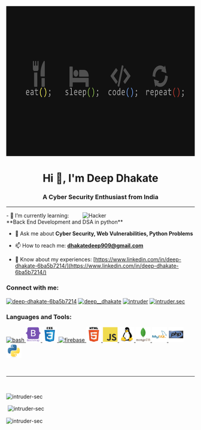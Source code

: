 <img height="400" width="1000" src="https://raw.githubusercontent.com/InTruder-Sec/InTruder-Sec/main/background.jpg">

<h1 align="center">Hi 👋, I'm Deep Dhakate</h1>
<h3 align="center">A Cyber Security Enthusiast from India</h3>
<hr>
<img align="right" alt="Hacker" width="300" src="https://c.tenor.com/yPglcEf0EBAAAAAC/lx28-hacker.gif">
- 🌱 I’m currently learning: **Back End Development and DSA in python**

- 💬 Ask me about **Cyber Security, Web Vulnerabilities, Python Problems**

- 📫 How to reach me: **dhakatedeep909@gmail.com**

- 📄 Know about my experiences: [https://www.linkedin.com/in/deep-dhakate-6ba5b7214/](https://www.linkedin.com/in/deep-dhakate-6ba5b7214/)

<h3 align="left">Connect with me:</h3>
<p align="left">
<a href="https://linkedin.com/in/deep-dhakate-6ba5b7214" target="blank"><img align="center" src="https://raw.githubusercontent.com/rahuldkjain/github-profile-readme-generator/master/src/images/icons/Social/linked-in-alt.svg" alt="deep-dhakate-6ba5b7214" height="30" width="40" /></a>
<a href="https://instagram.com/deep__dhakate" target="blank"><img align="center" src="https://raw.githubusercontent.com/rahuldkjain/github-profile-readme-generator/master/src/images/icons/Social/instagram.svg" alt="deep__dhakate" height="30" width="40" /></a>
<a href="https://www.youtube.com/channel/UC6rYRrTF_5TSgP3P7cEHXZg" target="blank"><img align="center" src="https://raw.githubusercontent.com/rahuldkjain/github-profile-readme-generator/master/src/images/icons/Social/youtube.svg" alt="intruder" height="30" width="40" /></a>
<a href="https://www.hackerrank.com/intruder.sec" target="blank"><img align="center" src="https://raw.githubusercontent.com/rahuldkjain/github-profile-readme-generator/master/src/images/icons/Social/hackerrank.svg" alt="intruder.sec" height="30" width="40" /></a>
</p>

<h3 align="left">Languages and Tools:</h3>
<p align="left"> <a href="https://www.gnu.org/software/bash/" target="_blank" rel="noreferrer"> <img src="https://www.vectorlogo.zone/logos/gnu_bash/gnu_bash-icon.svg" alt="bash" width="40" height="40"/> </a> <a href="https://getbootstrap.com" target="_blank" rel="noreferrer"> <img src="https://raw.githubusercontent.com/devicons/devicon/master/icons/bootstrap/bootstrap-plain-wordmark.svg" alt="bootstrap" width="40" height="40"/> </a> <a href="https://www.w3schools.com/css/" target="_blank" rel="noreferrer"> <img src="https://raw.githubusercontent.com/devicons/devicon/master/icons/css3/css3-original-wordmark.svg" alt="css3" width="40" height="40"/> </a> <a href="https://firebase.google.com/" target="_blank" rel="noreferrer"> <img src="https://www.vectorlogo.zone/logos/firebase/firebase-icon.svg" alt="firebase" width="40" height="40"/> </a> <a href="https://www.w3.org/html/" target="_blank" rel="noreferrer"> <img src="https://raw.githubusercontent.com/devicons/devicon/master/icons/html5/html5-original-wordmark.svg" alt="html5" width="40" height="40"/> </a> <a href="https://developer.mozilla.org/en-US/docs/Web/JavaScript" target="_blank" rel="noreferrer"> <img src="https://raw.githubusercontent.com/devicons/devicon/master/icons/javascript/javascript-original.svg" alt="javascript" width="40" height="40"/> </a> <a href="https://www.linux.org/" target="_blank" rel="noreferrer"> <img src="https://raw.githubusercontent.com/devicons/devicon/master/icons/linux/linux-original.svg" alt="linux" width="40" height="40"/> </a> <a href="https://www.mongodb.com/" target="_blank" rel="noreferrer"> <img src="https://raw.githubusercontent.com/devicons/devicon/master/icons/mongodb/mongodb-original-wordmark.svg" alt="mongodb" width="40" height="40"/> </a> <a href="https://www.mysql.com/" target="_blank" rel="noreferrer"> <img src="https://raw.githubusercontent.com/devicons/devicon/master/icons/mysql/mysql-original-wordmark.svg" alt="mysql" width="40" height="40"/> </a> <a href="https://www.php.net" target="_blank" rel="noreferrer"> <img src="https://raw.githubusercontent.com/devicons/devicon/master/icons/php/php-original.svg" alt="php" width="40" height="40"/> </a> <a href="https://www.python.org" target="_blank" rel="noreferrer"> <img src="https://raw.githubusercontent.com/devicons/devicon/master/icons/python/python-original.svg" alt="python" width="40" height="40"/> </a> </p>
<br>
<hr>
<br>
<p><img align="left" src="https://github-readme-stats.vercel.app/api/top-langs?username=intruder-sec&show_icons=true&locale=en&layout=compact" alt="intruder-sec" /></p>
<br>
<p>&nbsp;<img align="center" src="https://github-readme-stats.vercel.app/api?username=intruder-sec&show_icons=true&locale=en" alt="intruder-sec" /></p>

<p><img align="center" src="https://github-readme-streak-stats.herokuapp.com/?user=intruder-sec&" alt="intruder-sec" /></p>

